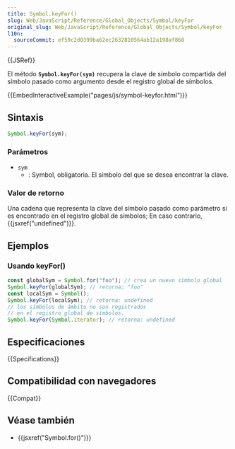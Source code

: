 ```yaml
---
title: Symbol.keyFor()
slug: Web/JavaScript/Reference/Global_Objects/Symbol/keyFor
original_slug: Web/JavaScript/Reference/Global_Objects/Symbol/keyFor
l10n:
  sourceCommit: ef59c2d0399ba62ec2632810564ab12a198af868
---
```


{{JSRef}}

El método **`Symbol.keyFor(sym)`** recupera la clave de símbolo compartida del símbolo pasado como argumento desde el registro global de símbolos.

{{EmbedInteractiveExample("pages/js/symbol-keyfor.html")}}

## Sintaxis

```js
Symbol.keyFor(sym);
```

### Parámetros

- `sym`
  - : Symbol, obligatoria. El símbolo del que se desea encontrar la clave.

### Valor de retorno

Una cadena que representa la clave del símbolo pasado como parámetro si es encontrado en el registro global de símbolos; En caso contrario, {{jsxref("undefined")}}.

## Ejemplos

### Usando keyFor()

```js
const globalSym = Symbol.for("foo"); // crea un nuevo símbolo global
Symbol.keyFor(globalSym); // retorna: "foo"
const localSym = Symbol();
Symbol.keyFor(localSym); // retorna: undefined
// los símbolos de ámbito no son registrados
// en el registro global de símbolos.
Symbol.keyFor(Symbol.iterator); // retorna: undefined
```

## Especificaciones

{{Specifications}}

## Compatibilidad con navegadores

{{Compat}}

## Véase también

- {{jsxref("Symbol.for()")}}
